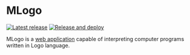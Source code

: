 # MLogo

[![Latest release](https://img.shields.io/github/release/mstream/mlogo.svg)](https://github.com/mstream/mlogo/releases)
[![Release and deploy](https://github.com/mstream/mlogo/workflows/release-and-deploy.yml/badge.svg?branch=master)](https://github.com/mstream/mlogo/actions/workflows/release-and-deploy.yml?query=branch%3Amaster)

MLogo is a [web application](https://mstream.github.io/mlogo/) capable of 
interpreting computer programs written in Logo language.
